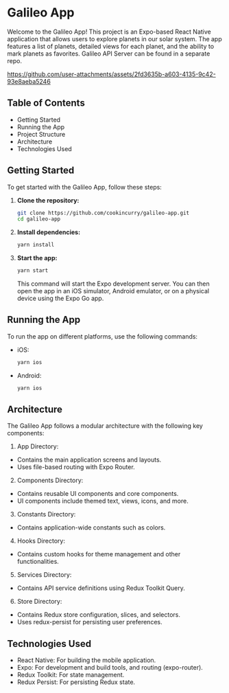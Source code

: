 # Galileo App

Welcome to the Galileo App! This project is an Expo-based React Native application that allows users to explore planets in our solar system. The app features a list of planets, detailed views for each planet, and the ability to mark planets as favorites.
Galileo API Server can be found in a separate repo.

https://github.com/user-attachments/assets/2fd3635b-a603-4135-9c42-93e8aeba5246

## Table of Contents

- Getting Started
- Running the App
- Project Structure
- Architecture
- Technologies Used

## Getting Started

To get started with the Galileo App, follow these steps:

1. **Clone the repository:**

   ```sh
   git clone https://github.com/cookincurry/galileo-app.git
   cd galileo-app
   ```

2. **Install dependencies:**

    ```sh
   yarn install
   ```

3. **Start the app:**

    ```sh
   yarn start
   ```
   This command will start the Expo development server. You can then open the app in an iOS simulator, Android emulator, or on a physical device using the Expo Go app.

## Running the App

To run the app on different platforms, use the following commands:

- iOS:
   ```sh
   yarn ios
   ```

- Android:
   ```sh
   yarn ios
   ```

## Architecture
The Galileo App follows a modular architecture with the following key components:

1. App Directory:

- Contains the main application screens and layouts.
- Uses file-based routing with Expo Router.

2. Components Directory:

- Contains reusable UI components and core components.
- UI components include themed text, views, icons, and more.

3. Constants Directory:

- Contains application-wide constants such as colors.

4. Hooks Directory:

- Contains custom hooks for theme management and other functionalities.

5. Services Directory:

- Contains API service definitions using Redux Toolkit Query.

6. Store Directory:

- Contains Redux store configuration, slices, and selectors.
- Uses redux-persist for persisting user preferences.

## Technologies Used
- React Native: For building the mobile application.
- Expo: For development and build tools, and routing (expo-router).
- Redux Toolkit: For state management.
- Redux Persist: For persisting Redux state.
